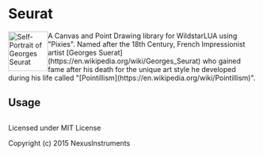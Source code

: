 # Seurat
<img src="https://www.hilookonline.com/sites/default/files/styles/medium/public/images/artist/seurat.jpg?itok=tIGNDd8v" alt="Self-Portrait of Georges Seurat" style="float: left; display: inline-block;" width="80"/>
A Canvas and Point Drawing library for WildstarLUA using "Pixies".  Named after the 18th Century, French Impressionist artist [Georges Suerat](https://en.wikipedia.org/wiki/Georges_Seurat) who gained fame after his death for the unique art style he developed during his life called "[Pointillism](https://en.wikipedia.org/wiki/Pointillism)".

## Usage

##  

Licensed under MIT License

Copyright (c) 2015 NexusInstruments
